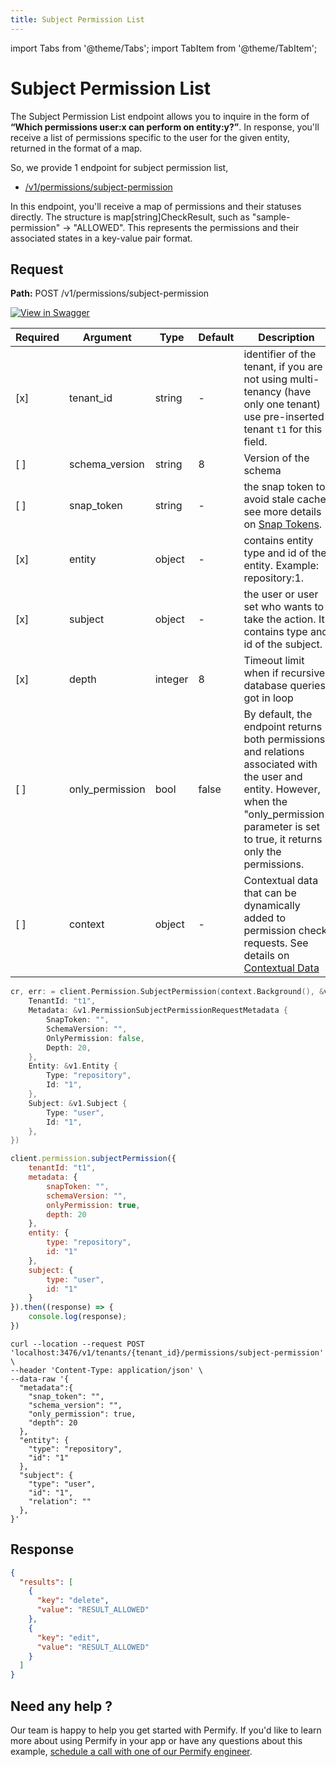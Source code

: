 ```yaml
---
title: Subject Permission List
---
```


import Tabs from '@theme/Tabs';
import TabItem from '@theme/TabItem';

# Subject Permission List

The Subject Permission List endpoint allows you to inquire in the form of **“Which permissions user:x can perform on entity:y?”**. In response, you'll receive a list of permissions specific to the user for the given entity, returned in the format of a map.

So, we provide 1 endpoint for subject permission list,

- [/v1/permissions/subject-permission](#subject-permission)

In this endpoint, you'll receive a map of permissions and their statuses directly. The structure is map[string]CheckResult, such as "sample-permission" -> "ALLOWED". This represents the permissions and their associated states in a key-value pair format.

## Request

**Path:** POST /v1/permissions/subject-permission

[![View in Swagger](http://jessemillar.github.io/view-in-swagger-button/button.svg)](https://permify.github.io/permify-swagger/#/Permission/permissions.subjectPermission)

| Required | Argument          | Type    | Default | Description                                                                                                                                                                                         |
|----------|-------------------|---------|---------|-----------------------------------------------------------------------------------------------------------------------------------------------------------------------------------------------------|
| [x]      | tenant_id         | string  | -       | identifier of the tenant, if you are not using multi-tenancy (have only one tenant) use pre-inserted tenant `t1` for this field.                                                                    |
| [ ]      | schema_version    | string  | 8       | Version of the schema                                                                                                                                                                               |
| [ ]      | snap_token        | string  | -       | the snap token to avoid stale cache, see more details on [Snap Tokens](../../reference/snap-tokens.md).                                                                                                |
| [x]      | entity            | object  | -       | contains entity type and id of the entity. Example: repository:1.                                                                                                                                   |
| [x]      | subject           | object  | -       | the user or user set who wants to take the action. It contains type and id of the subject.                                                                                                          |
| [x]      | depth             | integer | 8       | Timeout limit when if recursive database queries got in loop                                                                                                                                        |
| [ ]      | only_permission   | bool    | false   | By default, the endpoint returns both permissions and relations associated with the user and entity. However, when the "only_permission" parameter is set to true, it returns only the permissions. |                                                                                                               |
| [ ]      | context | object  | -       | Contextual data that can be dynamically added to permission check requests. See details on [Contextual Data](../../reference/contextual-tuples.md)                        |

<Tabs>
<TabItem value="go" label="Go">

```go
cr, err: = client.Permission.SubjectPermission(context.Background(), &v1.PermissionSubjectPermissionRequest {
    TenantId: "t1",
    Metadata: &v1.PermissionSubjectPermissionRequestMetadata {
        SnapToken: "",
        SchemaVersion: "",
		OnlyPermission: false,
        Depth: 20,
    },
    Entity: &v1.Entity {
        Type: "repository",
        Id: "1",
    },
    Subject: &v1.Subject {
        Type: "user",
        Id: "1",
    },
})
```

</TabItem>
<TabItem value="node" label="Node">

```javascript
client.permission.subjectPermission({
    tenantId: "t1", 
    metadata: {
        snapToken: "",
        schemaVersion: "",
        onlyPermission: true,
        depth: 20
    },
    entity: {
        type: "repository",
        id: "1"
    },
    subject: {
        type: "user",
        id: "1"
    }
}).then((response) => {
    console.log(response);
})
```

</TabItem>
<TabItem value="curl" label="cURL">

```curl
curl --location --request POST 'localhost:3476/v1/tenants/{tenant_id}/permissions/subject-permission' \
--header 'Content-Type: application/json' \
--data-raw '{
  "metadata":{
    "snap_token": "",
    "schema_version": "",
    "only_permission": true,
    "depth": 20
  },
  "entity": {
    "type": "repository",
    "id": "1"
  },
  "subject": {
    "type": "user",
    "id": "1",
    "relation": ""
  },
}'
```
</TabItem>
</Tabs>

## Response

```json
{
  "results": [
    {
      "key": "delete",
      "value": "RESULT_ALLOWED"
    },
    {
      "key": "edit",
      "value": "RESULT_ALLOWED"
    }
  ]
}
```

## Need any help ?

Our team is happy to help you get started with Permify. If you'd like to learn more about using Permify in your app or have any questions about this example, [schedule a call with one of our Permify engineer](https://meetings-eu1.hubspot.com/ege-aytin/call-with-an-expert).

